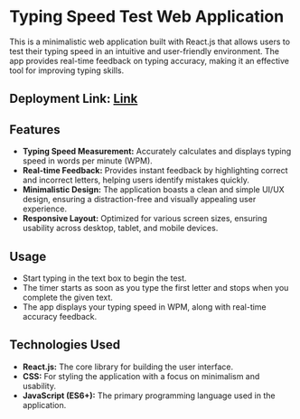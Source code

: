 
# Typing Speed Test Web Application

This is a minimalistic web application built with React.js that allows users to test their typing speed in an intuitive and user-friendly environment. The app provides real-time feedback on typing accuracy, making it an effective tool for improving typing skills.

## Deployment Link: [Link](https://verdant-lamington-38bb09.netlify.app/) 

## Features

- **Typing Speed Measurement:** Accurately calculates and displays typing speed in words per minute (WPM).
- **Real-time Feedback:** Provides instant feedback by highlighting correct and incorrect letters, helping users identify mistakes quickly.
- **Minimalistic Design:** The application boasts a clean and simple UI/UX design, ensuring a distraction-free and visually appealing user experience.
- **Responsive Layout:** Optimized for various screen sizes, ensuring usability across desktop, tablet, and mobile devices.

## Usage

- Start typing in the text box to begin the test.
- The timer starts as soon as you type the first letter and stops when you complete the given text.
- The app displays your typing speed in WPM, along with real-time accuracy feedback.

## Technologies Used

- **React.js:** The core library for building the user interface.
- **CSS:** For styling the application with a focus on minimalism and usability.
- **JavaScript (ES6+):** The primary programming language used in the application.
